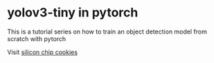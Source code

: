 # yolov3-tiny in pytorch

This is a tutorial series on how to train an object detection model from scratch with pytorch

Visit [silicon chip cookies](https://www.siliconchipcookies.com)
